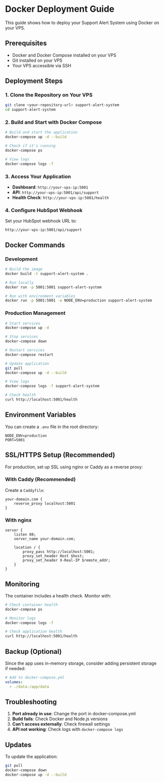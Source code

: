 # Docker Deployment Guide

This guide shows how to deploy your Support Alert System using Docker on your VPS.

## Prerequisites

- Docker and Docker Compose installed on your VPS
- Git installed on your VPS
- Your VPS accessible via SSH

## Deployment Steps

### 1. Clone the Repository on Your VPS

```bash
git clone <your-repository-url> support-alert-system
cd support-alert-system
```

### 2. Build and Start with Docker Compose

```bash
# Build and start the application
docker-compose up -d --build

# Check if it's running
docker-compose ps

# View logs
docker-compose logs -f
```

### 3. Access Your Application

- **Dashboard**: `http://your-vps-ip:5001`
- **API**: `http://your-vps-ip:5001/api/support`
- **Health Check**: `http://your-vps-ip:5001/health`

### 4. Configure HubSpot Webhook

Set your HubSpot webhook URL to:
```
http://your-vps-ip:5001/api/support
```

## Docker Commands

### Development

```bash
# Build the image
docker build -t support-alert-system .

# Run locally
docker run -p 5001:5001 support-alert-system

# Run with environment variables
docker run -p 5001:5001 -e NODE_ENV=production support-alert-system
```

### Production Management

```bash
# Start services
docker-compose up -d

# Stop services
docker-compose down

# Restart services
docker-compose restart

# Update application
git pull
docker-compose up -d --build

# View logs
docker-compose logs -f support-alert-system

# Check health
curl http://localhost:5001/health
```

## Environment Variables

You can create a `.env` file in the root directory:

```env
NODE_ENV=production
PORT=5001
```

## SSL/HTTPS Setup (Recommended)

For production, set up SSL using nginx or Caddy as a reverse proxy:

### With Caddy (Recommended)

Create a `Caddyfile`:
```
your-domain.com {
    reverse_proxy localhost:5001
}
```

### With nginx

```nginx
server {
    listen 80;
    server_name your-domain.com;
    
    location / {
        proxy_pass http://localhost:5001;
        proxy_set_header Host $host;
        proxy_set_header X-Real-IP $remote_addr;
    }
}
```

## Monitoring

The container includes a health check. Monitor with:

```bash
# Check container health
docker-compose ps

# Monitor logs
docker-compose logs -f

# Check application health
curl http://localhost:5001/health
```

## Backup (Optional)

Since the app uses in-memory storage, consider adding persistent storage if needed:

```yaml
# Add to docker-compose.yml
volumes:
  - ./data:/app/data
```

## Troubleshooting

1. **Port already in use**: Change the port in docker-compose.yml
2. **Build fails**: Check Docker and Node.js versions
3. **Can't access externally**: Check firewall settings
4. **API not working**: Check logs with `docker-compose logs`

## Updates

To update the application:

```bash
git pull
docker-compose down
docker-compose up -d --build
```
